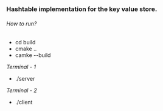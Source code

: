 ### Hashtable implementation for the key value store.

###### _How to run?_

- cd build
- cmake ..
- camke --build

_Terminal - 1_

- ./server

_Terminal - 2_

- ./client
